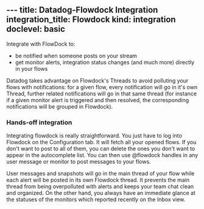 --- title: Datadog-Flowdock Integration integration_title: Flowdock kind: integration
doclevel: basic
---

Integrate with FlowDock to:

* be notified when someone posts on your stream
* get monitor alerts, integration status changes (and much more) directly in your flows

Datadog takes advantage on Flowdock's Threads to avoid polluting your flows with notifications: for a given flow, every notification will go in it's own Thread, further related notifications will go in that same thread (for instance if a given monitor alert is triggered and then resolved, the corresponding notifications will be grouped in Flowdock).

### Hands-off integration

Integrating flowdock is really straightforward. You just have to log into Flowdock on the Configuration tab. It will fetch all your opened flows. If you don't want to post to all of them, you can delete the ones you don't want to appear in the autocomplete list. You can then use @flowdock handles in any user message or monitor to post messages to your flows.

User messages and snapshots will go in the main thread of your flow while each alert will be posted in its own Flowdock thread. It prevents the main thread from being overpolluted with alerts and keeps your team chat clean and organized. On the other hand, you always have an immediate glance at the statuses of the monitors which reported recently on the Inbox view.
